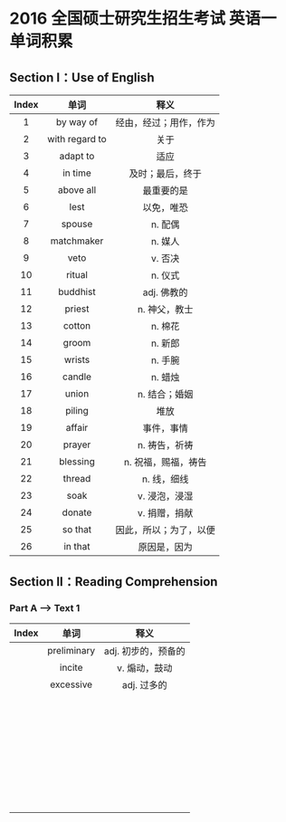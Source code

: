 # 2016 全国硕士研究生招生考试 英语一 单词积累

## Section I：Use of English

| Index |      单词      |          释义          |
| :---: | :------------: | :--------------------: |
|   1   |   by way of    | 经由，经过；用作，作为 |
|   2   | with regard to |          关于          |
|   3   |    adapt to    |          适应          |
|   4   |    in time     |    及时；最后，终于    |
|   5   |   above all    |       最重要的是       |
|   6   |      lest      |       以免，唯恐       |
|   7   |     spouse     |        n. 配偶         |
|   8   |   matchmaker   |        n. 媒人         |
|   9   |      veto      |        v. 否决         |
|  10   |     ritual     |        n. 仪式         |
|  11   |    buddhist    |      adj. 佛教的       |
|  12   |     priest     |     n. 神父，教士      |
|  13   |     cotton     |        n. 棉花         |
|  14   |     groom      |        n. 新郎         |
|  15   |     wrists     |        n. 手腕         |
|  16   |     candle     |        n. 蜡烛         |
|  17   |     union      |     n. 结合；婚姻      |
|  18   |     piling     |          堆放          |
|  19   |     affair     |       事件，事情       |
|  20   |     prayer     |     n. 祷告，祈祷      |
|  21   |    blessing    |  n. 祝福，赐福，祷告   |
|  22   |     thread     |      n. 线，细线       |
|  23   |      soak      |     v. 浸泡，浸湿      |
|  24   |     donate     |     v. 捐赠，捐献      |
|  25   |    so that     | 因此，所以；为了，以便 |
|  26   |    in that     |      原因是，因为      |

## Section II：Reading Comprehension

### Part A --> Text 1

| Index |    单词     |        释义         |
| :---: | :---------: | :-----------------: |
|       | preliminary | adj. 初步的，预备的 |
|       |   incite    |    v. 煽动，鼓动    |
|       |  excessive  |     adj. 过多的     |
|       |             |                     |
|       |             |                     |
|       |             |                     |
|       |             |                     |
|       |             |                     |
|       |             |                     |
|       |             |                     |
|       |             |                     |
|       |             |                     |
|       |             |                     |
|       |             |                     |
|       |             |                     |
|       |             |                     |
|       |             |                     |
|       |             |                     |
|       |             |                     |
|       |             |                     |
|       |             |                     |
|       |             |                     |
|       |             |                     |
|       |             |                     |
|       |             |                     |
|       |             |                     |
|       |             |                     |
|       |             |                     |
|       |             |                     |
|       |             |                     |
|       |             |                     |
|       |             |                     |
|       |             |                     |
|       |             |                     |
|       |             |                     |
|       |             |                     |
|       |             |                     |
|       |             |                     |